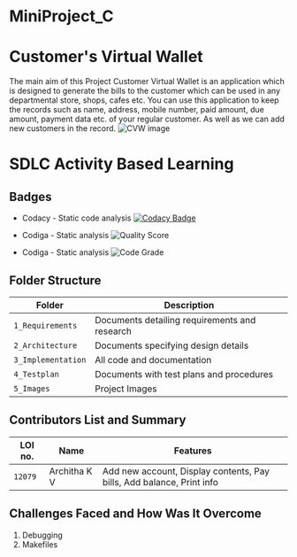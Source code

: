 # MiniProject_C
# Customer's Virtual Wallet 

The main aim of this Project Customer Virtual Wallet is an application which is designed to generate the bills to the customer which can be used in any departmental store, shops, cafes etc. You can use this application to keep the records such as name, address, mobile number, paid amount, due amount, payment data etc. of your regular customer. As well as we can add new customers in the record.
![CVW image](https://user-images.githubusercontent.com/91197757/160229905-93151bd0-ba20-444e-b73f-9be293e85b8b.PNG)

# SDLC Activity Based Learning
## Badges
* Codacy - Static code analysis
[![Codacy Badge](https://app.codacy.com/project/badge/Grade/bf82ffbcf10a44d8ab7ad4f338d3caa1)](https://www.codacy.com/gh/ArchithaKV/MiniProject_C/dashboard?utm_source=github.com&amp;utm_medium=referral&amp;utm_content=ArchithaKV/MiniProject_C&amp;utm_campaign=Badge_Grade)

* Codiga - Static analysis
![Quality Score](https://api.codiga.io/project/32183/score/svg)

* Codiga - Static analysis 
![Code Grade](https://api.codiga.io/project/32183/status/svg)

## Folder Structure
|Folder             | Description |
|-------------------| -----------------------------------------|
| `1_Requirements`   | Documents detailing requirements and research|
| `2_Architecture`         | Documents specifying design details|
| `3_Implementation` | All code and documentation|
| `4_Testplan`      | Documents with test plans and procedures|
| `5_Images`       | Project Images |

## Contributors List and Summary
|LOI no. |  Name   |    Features    |
|-------|---------|----------------|
| `12079` | Architha K V | Add new account, Display contents, Pay bills, Add balance, Print info | 


## Challenges Faced and How Was It Overcome

1. Debugging
2. Makefiles

